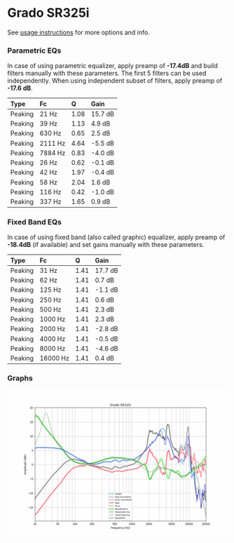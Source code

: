 # Grado SR325i
See [usage instructions](https://github.com/jaakkopasanen/AutoEq#usage) for more options and info.

### Parametric EQs
In case of using parametric equalizer, apply preamp of **-17.4dB** and build filters manually
with these parameters. The first 5 filters can be used independently.
When using independent subset of filters, apply preamp of **-17.6 dB**.

| Type    | Fc      |    Q | Gain    |
|:--------|:--------|:-----|:--------|
| Peaking | 21 Hz   | 1.08 | 15.7 dB |
| Peaking | 39 Hz   | 1.13 | 4.9 dB  |
| Peaking | 630 Hz  | 0.65 | 2.5 dB  |
| Peaking | 2111 Hz | 4.64 | -5.5 dB |
| Peaking | 7884 Hz | 0.83 | -4.0 dB |
| Peaking | 26 Hz   | 0.62 | -0.1 dB |
| Peaking | 42 Hz   | 1.97 | -0.4 dB |
| Peaking | 58 Hz   | 2.04 | 1.6 dB  |
| Peaking | 116 Hz  | 0.42 | -1.0 dB |
| Peaking | 337 Hz  | 1.65 | 0.9 dB  |

### Fixed Band EQs
In case of using fixed band (also called graphic) equalizer, apply preamp of **-18.4dB**
(if available) and set gains manually with these parameters.

| Type    | Fc       |    Q | Gain    |
|:--------|:---------|:-----|:--------|
| Peaking | 31 Hz    | 1.41 | 17.7 dB |
| Peaking | 62 Hz    | 1.41 | 0.7 dB  |
| Peaking | 125 Hz   | 1.41 | -1.1 dB |
| Peaking | 250 Hz   | 1.41 | 0.6 dB  |
| Peaking | 500 Hz   | 1.41 | 2.3 dB  |
| Peaking | 1000 Hz  | 1.41 | 2.3 dB  |
| Peaking | 2000 Hz  | 1.41 | -2.8 dB |
| Peaking | 4000 Hz  | 1.41 | -0.5 dB |
| Peaking | 8000 Hz  | 1.41 | -4.6 dB |
| Peaking | 16000 Hz | 1.41 | 0.4 dB  |

### Graphs
![](./Grado%20SR325i.png)
